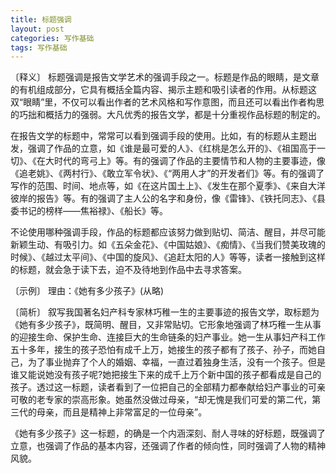```yaml
---
title: 标题强调
layout: post
categories: 写作基础
tags: 写作基础
---
```


〔释义〕 标题强调是报告文学艺术的强调手段之一。标题是作品的眼睛，是文章的有机组成部分，它具有概括全篇内容、揭示主题和吸引读者的作用。从标题这双“眼睛”里，不仅可以看出作者的艺术风格和写作意图，而且还可以看出作者构思的巧拙和概括力的强弱。大凡优秀的报告文学，都是十分重视作品标题的制定的。

在报告文学的标题中，常常可以看到强调手段的使用。比如，有的标题从主题出发，强调了作品的立意，如《谁是最可爱的人》、《红桃是怎么开的》、《祖国高于一切》、《在大时代的弯弓上》等。有的强调了作品的主要情节和人物的主要事迹，像《追老姚》、《两村行》、《敢立军令状》、《“两用人才”的开发者们》等。有的强调了写作的范围、时间、地点等，如《在这片国土上》、《发生在那个夏季》、《来自大洋彼岸的报告》等。有的强调了主人公的名字和身份，像《雷锋》、《铁托同志》、《县委书记的榜样——焦裕禄》、《船长》等。

不论使用哪种强调手段，作品的标题都应该努力做到贴切、简洁、醒目，并尽可能新颖生动、有吸引力。如《五朵金花》、《中国姑娘》、《痴情》、《当我们赞美玫瑰的时候》、《越过太平间》、《中国的旋风》、《追赶太阳的人》等等，读者一接触到这样的标题，就会急于读下去，迫不及待地到作品中去寻求答案。

〔示例〕 理由：《她有多少孩子》(从略)

〔简析〕 叙写我国著名妇产科专家林巧稚一生的主要事迹的报告文学，取标题为《她有多少孩子》，既简明、醒目，又非常贴切。它形象地强调了林巧稚一生从事的迎接生命、保护生命、连接巨大的生命链条的妇产事业。她一生从事妇产科工作五十多年，接生的孩子恐怕有成千上万，她接生的孩子都有了孩子、孙子，而她自己，为了事业抛弃了个人的婚姻、幸福，一直过着独身生活，没有一个孩子。但是谁又能说她没有孩子呢?她把接生下来的成千上万个新中国的孩子都看成是自己的孩子。透过这一标题，读者看到了一位把自己的全部精力都奉献给妇产事业的可亲可敬的老专家的崇高形象。她虽然没做过母亲，“却无愧是我们可爱的第二代，第三代的母亲，而且是精神上非常富足的一位母亲”。

《她有多少孩子》这一标题，的确是一个内涵深刻、耐人寻味的好标题，既强调了立意，也强调了作品的基本内容，还强调了作者的倾向性，同时强调了人物的精神风貌。 